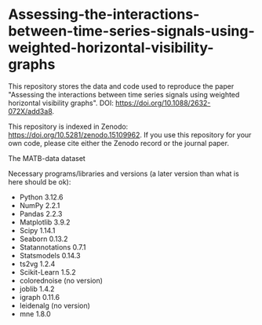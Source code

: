 # Assessing-the-interactions-between-time-series-signals-using-weighted-horizontal-visibility-graphs
This repository stores the data and code used to reproduce the paper "Assessing the interactions between time series signals using weighted horizontal visibility graphs". DOI: https://doi.org/10.1088/2632-072X/add3a8. 

This repository is indexed in Zenodo: https://doi.org/10.5281/zenodo.15109962. If you use this repository for your own code, please cite either the Zenodo record or the journal paper.

The MATB-data dataset 

Necessary programs/libraries and versions (a later version than what is here should be ok):
- Python 3.12.6
- NumPy 2.2.1
- Pandas 2.2.3
- Matplotlib 3.9.2
- Scipy 1.14.1
- Seaborn 0.13.2
- Statannotations 0.7.1
- Statsmodels 0.14.3
- ts2vg 1.2.4
- Scikit-Learn 1.5.2
- colorednoise (no version)
- joblib 1.4.2
- igraph 0.11.6
- leidenalg (no version)
- mne 1.8.0
